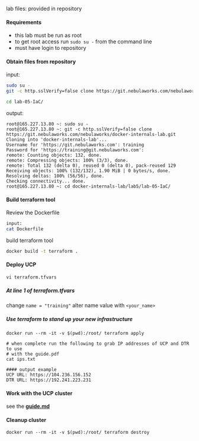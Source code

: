 lab files:
provided in repository

#### Requirements

* this lab must be run as root
* to get root access run `sudo su -` from the command line
* must have login to repository

#### Obtain files from repository

input:

```bash
sudo su -
git -c http.sslVerify=false clone https://git.nebulaworks.com/nebulaworks/docker-internals-lab.git

cd lab-05-IaC/
```

output:

```
root@165.227.13.80 ~: sudo su -
root@165.227.13.80 ~: git -c http.sslVerify=false clone
https://git.nebulaworks.com/nebulaworks/docker-internals-lab.git
Cloning into 'docker-internals-lab'...
Username for 'https://git.nebulaworks.com': training
Password for 'https://training@git.nebulaworks.com':
remote: Counting objects: 132, done.
remote: Compressing objects: 100% (3/3), done.
remote: Total 132 (delta 0), reused 0 (delta 0), pack-reused 129
Receiving objects: 100% (132/132), 1.90 MiB | 0 bytes/s, done.
Resolving deltas: 100% (56/56), done.
Checking connectivity... done.
root@165.227.13.80 ~: cd docker-internals-lab/lab5/lab-05-IaC/
```

#### Build terraform tool

Review the Dockerfile

```bash
input:
cat Dockerfile
```

build terraform tool

```bash
docker build -t terraform .
```

#### Deploy UCP

`vi terraform.tfvars`

##### At line 1 of terraform.tfvars

change `name = "training"`
alter name value with `<your_name>`

##### Use terraform to stand up your new infrastructure

```
docker run --rm -it -v $(pwd):/root/ terraform apply

# when complete run the following to grab IP addresses of UCP and DTR to use 
# with the guide.pdf
cat ips.txt

#### output example
UCP URL: https://104.236.156.152
DTR URL: https://192.241.223.231
```

#### Work with the UCP cluster

see the [**guide.md**](./guide.md)

#### Cleanup cluster

```
docker run --rm -it -v $(pwd):/root/ terraform destroy
```
